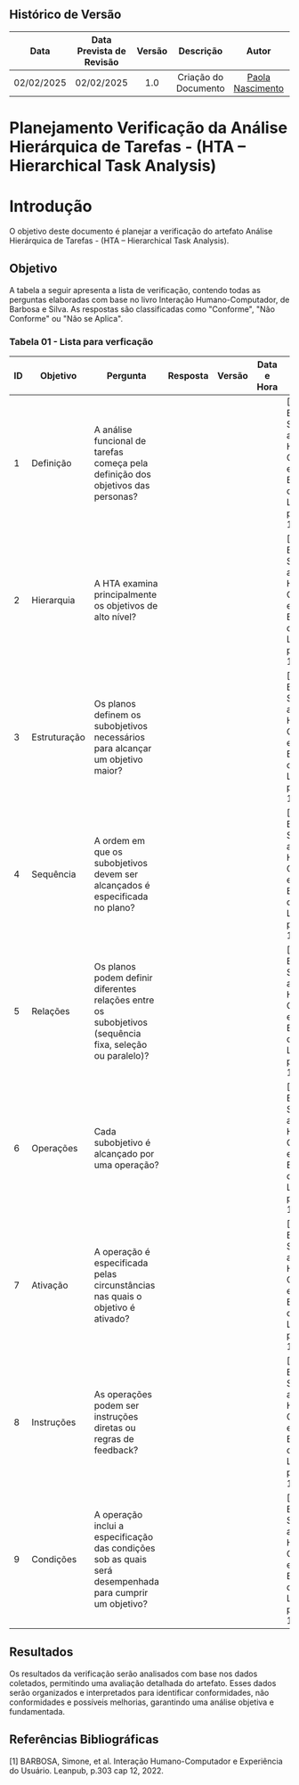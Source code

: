 ## Histórico de Versão
|    Data    | Data Prevista de Revisão | Versão |      Descrição       |                    Autor                    |                     Revisor                      |
| :--------: | :----------------------: | :----: | :------------------: | :-----------------------------------------: | :----------------------------------------------: |
| 02/02/2025 |        02/02/2025        |  1.0   | Criação do Documento | [Paola Nascimento](https://github.com/paolaalim) | [Karolina Vieira](https://github.com/Karolina91) |

# **Planejamento Verificação da Análise Hierárquica de Tarefas - (HTA – Hierarchical Task Analysis)**

# Introdução

O objetivo deste documento é planejar a verificação do artefato Análise Hierárquica de Tarefas - (HTA – Hierarchical Task Analysis).

## Objetivo

A tabela a seguir apresenta a lista de verificação, contendo todas as perguntas elaboradas com base no livro Interação Humano-Computador, de Barbosa e Silva. As respostas são classificadas como "Conforme", "Não Conforme" ou "Não se Aplica".

### Tabela 01 - Lista para verficação 

| ID  | Objetivo | Pergunta | Resposta | Versão | Data e Hora | Fonte | Autor |
|-----|----------|----------|----------|--------|-------------|-------|-------|
| 1   | Definição | A análise funcional de tarefas começa pela definição dos objetivos das personas? |  |   |   | [1] BARBOSA, Simone, et al. Interação Humano-Computador e Experiência do Usuário. Leanpub, p.303 cap 12, 2022.    |   [Karolina Vieira](https://github.com/Karolina91) e [Paola Nascimento](https://github.com/paolaalim)   |
| 2   | Hierarquia | A HTA examina principalmente os objetivos de alto nível? |  |   |   |[1] BARBOSA, Simone, et al. Interação Humano-Computador e Experiência do Usuário. Leanpub, p.303 cap 12, 2022.     |   [Karolina Vieira](https://github.com/Karolina91) e [Paola Nascimento](https://github.com/paolaalim)   |
| 3   | Estruturação | Os planos definem os subobjetivos necessários para alcançar um objetivo maior? |  |   |   |  [1] BARBOSA, Simone, et al. Interação Humano-Computador e Experiência do Usuário. Leanpub, p.303 cap 12, 2022.   |  [Karolina Vieira](https://github.com/Karolina91) e [Paola Nascimento](https://github.com/paolaalim)    |
| 4   | Sequência | A ordem em que os subobjetivos devem ser alcançados é especificada no plano? |  |   |   |  [1] BARBOSA, Simone, et al. Interação Humano-Computador e Experiência do Usuário. Leanpub, p.303 cap 12, 2022.   |   [Karolina Vieira](https://github.com/Karolina91) e [Paola Nascimento](https://github.com/paolaalim)   |
| 5   | Relações | Os planos podem definir diferentes relações entre os subobjetivos (sequência fixa, seleção ou paralelo)? |  |   |   | [1] BARBOSA, Simone, et al. Interação Humano-Computador e Experiência do Usuário. Leanpub, p.303 cap 12, 2022.    |   [Karolina Vieira](https://github.com/Karolina91) e [Paola Nascimento](https://github.com/paolaalim)   |
| 6   | Operações | Cada subobjetivo é alcançado por uma operação? |  |  |    |    [1] BARBOSA, Simone, et al. Interação Humano-Computador e Experiência do Usuário. Leanpub, p.303 cap 12, 2022.  |       [Karolina Vieira](https://github.com/Karolina91) e [Paola Nascimento](https://github.com/paolaalim)       |
| 7   | Ativação | A operação é especificada pelas circunstâncias nas quais o objetivo é ativado? |  |   |   |  [1] BARBOSA, Simone, et al. Interação Humano-Computador e Experiência do Usuário. Leanpub, p.303 cap 12, 2022.   |   [Karolina Vieira](https://github.com/Karolina91) e [Paola Nascimento](https://github.com/paolaalim)   |
| 8   | Instruções | As operações podem ser instruções diretas ou regras de feedback? |  |   |   | [1] BARBOSA, Simone, et al. Interação Humano-Computador e Experiência do Usuário. Leanpub, p.303 cap 12, 2022.    |   [Karolina Vieira](https://github.com/Karolina91) e [Paola Nascimento](https://github.com/paolaalim)   |
| 9   | Condições | A operação inclui a especificação das condições sob as quais será desempenhada para cumprir um objetivo? |  |   |   |  [1] BARBOSA, Simone, et al. Interação Humano-Computador e Experiência do Usuário. Leanpub, p.303 cap 12, 2022.   |   [Karolina Vieira](https://github.com/Karolina91) e [Paola Nascimento](https://github.com/paolaalim)   |


## Resultados

Os resultados da verificação serão analisados com base nos dados coletados, permitindo uma avaliação detalhada do artefato. Esses dados serão organizados e interpretados para identificar conformidades, não conformidades e possíveis melhorias, garantindo uma análise objetiva e fundamentada.

## Referências Bibliográficas

[1] BARBOSA, Simone, et al. Interação Humano-Computador e Experiência do Usuário. Leanpub, p.303  cap 12, 2022.